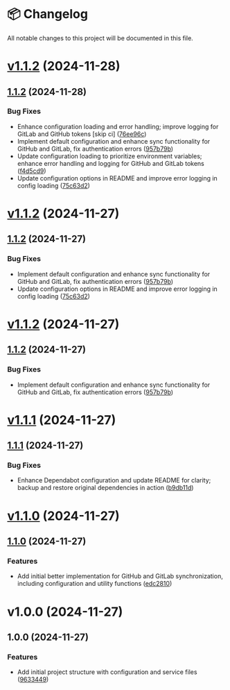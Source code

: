 # 📦 Changelog

All notable changes to this project will be documented in this file.

# [v1.1.2](https://github.com/OpenSaucedHub/git-sync-action/compare/v1.1.1...v1.1.2) (2024-11-28)

## [1.1.2](https://github.com/OpenSaucedHub/git-sync-action/compare/v1.1.1...v1.1.2) (2024-11-28)

### Bug Fixes

- Enhance configuration loading and error handling; improve logging for GitLab and GitHub tokens
  [skip ci]
  ([76ee96c](https://github.com/OpenSaucedHub/git-sync-action/commit/76ee96cd2f0eaac00112f2a07ce558425c3d29b6))
- Implement default configuration and enhance sync functionality for GitHub and GitLab, fix
  authentication errors
  ([957b79b](https://github.com/OpenSaucedHub/git-sync-action/commit/957b79b4a4ed9274b9f4aff002c4cc660cbb8dfe))
- Update configuration loading to prioritize environment variables; enhance error handling and
  logging for GitHub and GitLab tokens
  ([f4d5cd9](https://github.com/OpenSaucedHub/git-sync-action/commit/f4d5cd95309a853a17fcd7eddf832a2b7e7dcb69))
- Update configuration options in README and improve error logging in config loading
  ([75c63d2](https://github.com/OpenSaucedHub/git-sync-action/commit/75c63d2a9f034dd9414af77ca93f46bdd04f2086))

# [v1.1.2](https://github.com/OpenSaucedHub/git-sync-action/compare/v1.1.1...v1.1.2) (2024-11-27)

## [1.1.2](https://github.com/OpenSaucedHub/git-sync-action/compare/v1.1.1...v1.1.2) (2024-11-27)

### Bug Fixes

- Implement default configuration and enhance sync functionality for GitHub and GitLab, fix
  authentication errors
  ([957b79b](https://github.com/OpenSaucedHub/git-sync-action/commit/957b79b4a4ed9274b9f4aff002c4cc660cbb8dfe))
- Update configuration options in README and improve error logging in config loading
  ([75c63d2](https://github.com/OpenSaucedHub/git-sync-action/commit/75c63d2a9f034dd9414af77ca93f46bdd04f2086))

# [v1.1.2](https://github.com/OpenSaucedHub/git-sync-action/compare/v1.1.1...v1.1.2) (2024-11-27)

## [1.1.2](https://github.com/OpenSaucedHub/git-sync-action/compare/v1.1.1...v1.1.2) (2024-11-27)

### Bug Fixes

- Implement default configuration and enhance sync functionality for GitHub and GitLab, fix
  authentication errors
  ([957b79b](https://github.com/OpenSaucedHub/git-sync-action/commit/957b79b4a4ed9274b9f4aff002c4cc660cbb8dfe))

# [v1.1.1](https://github.com/OpenSaucedHub/git-sync-action/compare/v1.1.0...v1.1.1) (2024-11-27)

## [1.1.1](https://github.com/OpenSaucedHub/git-sync-action/compare/v1.1.0...v1.1.1) (2024-11-27)

### Bug Fixes

- Enhance Dependabot configuration and update README for clarity; backup and restore original
  dependencies in action
  ([b9db11d](https://github.com/OpenSaucedHub/git-sync-action/commit/b9db11dfca21135a080a5a889ab48c7919c2a65b))

# [v1.1.0](https://github.com/OpenSaucedHub/git-sync-action/compare/v1.0.0...v1.1.0) (2024-11-27)

## [1.1.0](https://github.com/OpenSaucedHub/git-sync-action/compare/v1.0.0...v1.1.0) (2024-11-27)

### Features

- Add initial better implementation for GitHub and GitLab synchronization, including configuration
  and utility functions
  ([edc2810](https://github.com/OpenSaucedHub/git-sync-action/commit/edc28105b0389b7446ee7e4f935f076dc5b2da8a))

# v1.0.0 (2024-11-27)

## 1.0.0 (2024-11-27)

### Features

- Add initial project structure with configuration and service files
  ([9633449](https://github.com/OpenSaucedHub/git-sync-action/commit/963344985e1c20bda03503f4a3609a75a78b0b1a))
